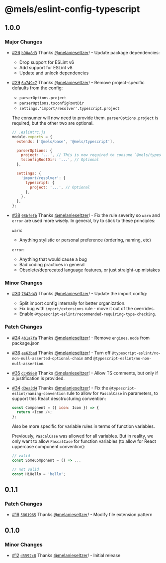 # @mels/eslint-config-typescript

## 1.0.0

### Major Changes

- [#26](https://github.com/melanieseltzer/toolkit/pull/26) [`b90a8d3`](https://github.com/melanieseltzer/toolkit/commit/b90a8d354a2ad804dd326406c2127f769a271354) Thanks [@melanieseltzer](https://github.com/melanieseltzer)! - Update package dependencies:

  - Drop support for ESLint v6
  - Add support for ESLint v8
  - Update and unlock dependencies

* [#29](https://github.com/melanieseltzer/toolkit/pull/29) [`6a749c7`](https://github.com/melanieseltzer/toolkit/commit/6a749c739d5eaa28dbeb8dda45f4fc0aee998a05) Thanks [@melanieseltzer](https://github.com/melanieseltzer)! - Remove project-specific defaults from the config:

  - `parserOptions.project`
  - `parserOptions.tsconfigRootDir`
  - `settings.'import/resolver'.typescript.project`

  The consumer will now need to provide them. `parserOptions.project` is required, but the other two are optional.

  ```js
  // .eslintrc.js
  module.exports = {
    extends: ['@mels/base', '@mels/typescript'],

    parserOptions: {
      project: '...', // This is now required to consume `@mels/typescript`
      tsconfigRootDir: '...', // Optional
    },

    settings: {
      'import/resolver': {
        typescript: {
          project: '...', // Optional
        },
      },
    },
  };
  ```

- [#38](https://github.com/melanieseltzer/toolkit/pull/38) [`08bfefb`](https://github.com/melanieseltzer/toolkit/commit/08bfefb33ad3c71734da8dd2980797683c9cc46e) Thanks [@melanieseltzer](https://github.com/melanieseltzer)! - Fix the rule severity so `warn` and `error` are used more wisely. In general, try to stick to these principles:

  `warn`:

  - Anything stylistic or personal preference (ordering, naming, etc)

  `error`:

  - Anything that would cause a bug
  - Bad coding practices in general
  - Obsolete/deprecated language features, or just straight-up mistakes

### Minor Changes

- [#30](https://github.com/melanieseltzer/toolkit/pull/30) [`7642d43`](https://github.com/melanieseltzer/toolkit/commit/7642d43f6d8d10d0b8cbf31d52fed04860f3b6d4) Thanks [@melanieseltzer](https://github.com/melanieseltzer)! - Update the import config:

  - Split import config internally for better organization.
  - Fix bug with `import/extensions` rule - move it out of the overrides.
  - Enable `@typescript-eslint/recommended-requiring-type-checking`.

### Patch Changes

- [#24](https://github.com/melanieseltzer/toolkit/pull/24) [`4b1a7fa`](https://github.com/melanieseltzer/toolkit/commit/4b1a7fae4bca28c64684a75234634d956be3bacb) Thanks [@melanieseltzer](https://github.com/melanieseltzer)! - Remove `engines.node` from package.json

* [#36](https://github.com/melanieseltzer/toolkit/pull/36) [`ee63bad`](https://github.com/melanieseltzer/toolkit/commit/ee63badcf1c676e72b20d7e29b04f501d0ed98f8) Thanks [@melanieseltzer](https://github.com/melanieseltzer)! - Turn off `@typescript-eslint/no-non-null-asserted-optional-chain` and `@typescript-eslint/no-non-null-assertion`.

- [#35](https://github.com/melanieseltzer/toolkit/pull/35) [`dc458e8`](https://github.com/melanieseltzer/toolkit/commit/dc458e81f33088677e306489a02de125c3edcb89) Thanks [@melanieseltzer](https://github.com/melanieseltzer)! - Allow TS comments, but only if a justification is provided.

* [#34](https://github.com/melanieseltzer/toolkit/pull/34) [`d3ea3d4`](https://github.com/melanieseltzer/toolkit/commit/d3ea3d468a26301e222a00252243dacd741f2660) Thanks [@melanieseltzer](https://github.com/melanieseltzer)! - Fix the `@typescript-eslint/naming-convention` rule to allow for `PascalCase` in parameters, to support this React desctructuring convention:

  ```js
  const Component = ({ icon: Icon }) => {
    return <Icon />;
  };
  ```

  Also be more specific for variable rules in terms of function variables.

  Previously, `PascalCase` was allowed for all variables. But in reality, we only want to allow `PascalCase` for function variables (to allow for React uppercase component convention):

  ```js
  // valid
  const SomeComponent = () => ...

  // not valid
  const HiHello = 'hello';
  ```

## 0.1.1

### Patch Changes

- [#16](https://github.com/melanieseltzer/toolkit/pull/16) [`5861965`](https://github.com/melanieseltzer/toolkit/commit/5861965b0b438dec25e6d0825eab31ab43fc02e9) Thanks [@melanieseltzer](https://github.com/melanieseltzer)! - Modify file extension pattern

## 0.1.0

### Minor Changes

- [#12](https://github.com/melanieseltzer/toolkit/pull/12) [`d5592c8`](https://github.com/melanieseltzer/toolkit/commit/d5592c81844e06ed77999653532cc294c57741fe) Thanks [@melanieseltzer](https://github.com/melanieseltzer)! - Initial release
